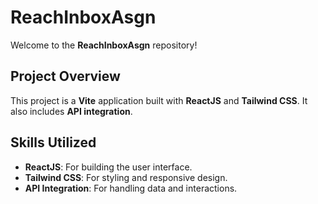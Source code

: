 # ReachInboxAsgn

Welcome to the **ReachInboxAsgn** repository!

## Project Overview

This project is a **Vite** application built with **ReactJS** and **Tailwind CSS**. It also includes **API integration**.

## Skills Utilized

- **ReactJS**: For building the user interface.
- **Tailwind CSS**: For styling and responsive design.
- **API Integration**: For handling data and interactions.
